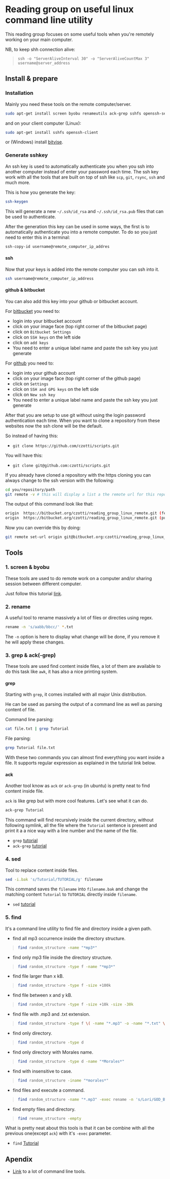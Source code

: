 # Reading group on useful linux command line utility

This reading group focuses on some useful tools when you're remotely working on your main computer.

NB, to keep shh connection alive: 
> `ssh -o "ServerAliveInterval 30" -o "ServerAliveCountMax 3" username@server_address`

## Install & prepare


### Installation
Mainly you need these tools on the remote computer/server.

```bash
sudo apt-get install screen byobu renameutils ack-grep sshfs openssh-server
```

and on your client computer (Linux):

```bash
sudo apt-get install sshfs openssh-client
```

or (Windows) install [bitvise](https://www.bitvise.com/ssh-client-download).

### Generate sshkey

An ssh key is used to automatically authenticate you when you ssh into another computer instead of enter your password each time.
The ssh key work with all the tools that are built on top of ssh like `scp`, `git`, `rsync`, `ssh` and much more.

This is how you generate the key:
```bash
ssh-keygen
```

This will generate a new `~/.ssh/id_rsa` and `~/.ssh/id_rsa.pub` files that can be used to authenticate.

After the generation this key can be used in some ways, the first is to automatically authenticate you into a remote computer.
To do so you just need to enter this in a terminal:
```bash
ssh-copy-id username@remote_computer_ip_addres
```

#### ssh

Now that your keys is added into the remote computer you can ssh into it.

```bash
ssh username@remote_computer_ip_address
```

#### github & bitbucket
You can also add this key into your github or bitbucket account.

For [bitbucket](https://bitbucket.org) you need to:

- login into your bitbucket account
- click on your image face (top right corner of the bitbucket page)
- click on `Bitbucket Settings`
- click on `SSH keys` on the left side
- click on `add keys`
- You need to enter a unique label name and paste the ssh key you just generate

For [github](https://github.com) you need to:

- login into your github account
- click on your image face (top right corner of the github page)
- click on `Settings`
- click on `SSH and GPG keys` on the left side
- click on `New ssh key`
- You need to enter a unique label name and paste the ssh key you just generate

After that you are setup to use git without using the login password authentication each time.
When you want to clone a repository from these websites now the ssh clone will be the default.

So instead of having this:

- `git clone https://github.com/czotti/scripts.git`

You will have this:

- `git clone git@github.com:czotti/scripts.git`

If you already have cloned a repository with the https cloning you can always change to the ssh version with the following:

```bash
cd you/repository/path
git remote -v # this will display a list a the remote url for this repository
```

The output of this command look like that:

```bash
origin	https://bitbucket.org/czotti/reading_group_linux_remote.git (fetch)
origin	https://bitbucket.org/czotti/reading_group_linux_remote.git (push)
```

Now you can override this by doing:

```bash
git remote set-url origin git@bitbucket.org:czotti/reading_group_linux_remote.git 
```

## Tools

### 1. screen & byobu

These tools are used to do remote work on a computer and/or sharing session between different computer.

Just follow this tutorial [link](https://www.digitalocean.com/community/tutorials/how-to-install-and-use-screen-on-an-ubuntu-cloud-server).

### 2. rename
A useful tool to rename massively a lot of files or directies using regex.

```bash
rename -n 's/aabb/bbcc/' *.txt
```

The `-n` option is here to display what change will be done, if you remove it he will apply these changes.

### 3. grep & ack(-grep)
These tools are used find content inside files, a lot of them are available to do this task like `awk`, it has also a nice printing system.

#### grep
Starting with `grep`, it comes installed with all major Unix distribution.

He can be used as parsing the output of a command line as well as parsing content of file.

Command line parsing:
```bash
cat file.txt | grep Tutorial
```

File parsing:
```bash
grep Tutorial file.txt
```

With these two commands you can almost find everything you want inside a file.
It supports regular expression as explained in the tutorial link below.

#### ack

Another tool know as `ack` or `ack-grep` (in ubuntu) is pretty neat to find content inside file.

`ack` is like grep but with more cool features. Let's see what it can do.

```bash
ack-grep Tutorial
```

This command will find recursively inside the current directory, without following symlink, all the file where the `Tutorial` sentence is 
present and print it a a nice way with a line number and the name of the file.

- `grep` [tutorial](http://www.panix.com/~elflord/unix/grep.html)
- `ack-grep` [tutorial](https://www.digitalocean.com/community/tutorials/how-to-install-and-use-ack-a-grep-replacement-for-developers-on-ubuntu-14-04)

### 4. sed
Tool to replace content inside files.

```bash
sed -i.bak 's/Tutorial/TUTORIAL/g' filename
```

This command saves the `filename` into `filename.bak` and change the matching content `Tutorial` to `TUTORIAL` directly inside `filename`.

- `sed` [tutorial](http://www.tutorialspoint.com/sed/sed_basic_syntax.htm)

### 5. find

It's a command line utility to find file and directory inside a given path.

- find all mp3 occurrence inside the directory structure.
> ```bash
> find random_structure -name "*mp3*"
> ```

- find only mp3 file inside the directory structure.
> ```bash
> find random_structure -type f -name "*mp3*"
> ```

- find file larger than x kB.
> ```bash
> find random_structure -type f -size +100k
> ```

- find file between x and y kB.
> ```bash
> find random_structure -type f -size +10k -size -30k
> ```

- find file with .mp3 and .txt extension.
> ```bash
> find random_structure -type f \( -name "*.mp3" -o -name "*.txt" \)
> ```

- find only directory.
> ```bash
> find random_structure -type d
> ```


- find only directory with Morales name.
> ```bash
> find random_structure -type d -name "*Morales*"
> ```

- find with insensitive to case.
> ```bash
> find random_structure -iname "*morales*"
> ```

- find files and execute a command.
> ```bash
> find random_structure -name "*.mp3" -exec rename -n 's/Lori/GOD_BLESS_THE_QUEEN/' {} \;
> ```

- find empty files and directory.
> ```bash
> find rename_structure -empty
> ```


What is pretty neat about this tools is that it can be combine with all the previous one(except `ack`) with it's `-exec` parameter.

- `find` [Tutorial](http://www.tecmint.com/35-practical-examples-of-linux-find-command/)

## Apendix

- [Link](http://datascienceatthecommandline.com/) to a lot of command line tools.
